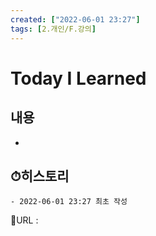```yaml
---
created: ["2022-06-01 23:27"]
tags: [2.개인/F.강의]
---
```


# Today I Learned
## 내용
-

## ⏱히스토리
	- 2022-06-01 23:27 최초 작성


📙URL :